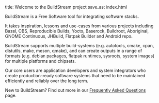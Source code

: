 title: Welcome to the BuildStream project
save_as: index.html

BuildStream is a Free Software tool for integrating software stacks.

It takes inspiration, lessons and use-cases from various projects including
Bazel, OBS, Reproducible Builds, Yocto, Baserock, Buildroot, Aboriginal, GNOME
Continuous, JHBuild, Flatpak Builder and Android repo.

BuildStream supports multiple build-systems (e.g. autotools, cmake, cpan, distutils,
make, meson, qmake), and can create outputs in a range of formats (e.g. debian
packages, flatpak runtimes, sysroots, system images) for multiple platforms and
chipsets.

Our core users are application developers and system integrators who create 
production-ready software systems that need to be maintained efficiently and
reliably over the long term.

New to BuildStream? Find out more in our 
[Frequently Asked Questions](faq.html) page.
